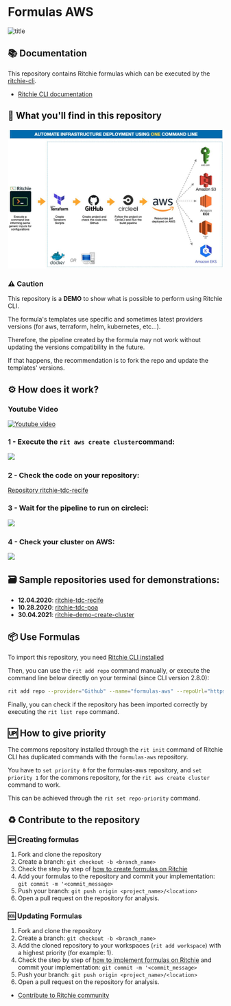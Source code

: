 # Formulas AWS

<img width="953" alt="title" src="https://user-images.githubusercontent.com/22433243/117589694-889ce780-b101-11eb-84fa-b197d0b72ee8.png">

## 📚 Documentation

This repository contains Ritchie formulas which can be executed by the [ritchie-cli](https://github.com/ZupIT/ritchie-cli).

- [Ritchie CLI documentation](https://docs.ritchiecli.io)

## 🔎 What you'll find in this repository

![Rit aws create cluster](/docs/img/rit-aws-create-cluster.jpg)

### ⚠️  Caution

This repository is a **DEMO** to show what is possible to perform using Ritchie CLI.

The formula's templates use specific and sometimes latest providers versions (for aws, terraform, helm, kubernetes, etc...). 

Therefore, the pipeline created by the formula may not work without updating the versions compatibility in the future.

If that happens, the recommendation is to fork the repo and update the templates' versions.

## ⚙️  How does it work?

### Youtube Video

[![Youtube video](https://user-images.githubusercontent.com/22433243/118325022-38df6700-b4d9-11eb-860b-12131567474f.png)](https://www.youtube.com/watch?v=C3jYQBUf4Us)

### 1 - Execute the `rit aws create cluster`command:

![](https://user-images.githubusercontent.com/22433243/115786294-f96ca180-a396-11eb-8fe5-227e1c2448c9.png)

### 2 - Check the code on your repository:

[Repository ritchie-tdc-recife](https://github.com/GuillaumeFalourd/ritchie-tdc-recife/tree/qa)

### 3 - Wait for the pipeline to run on circleci:

![](https://user-images.githubusercontent.com/22433243/115786320-05586380-a397-11eb-8824-f4862326ee00.png)

### 4 - Check your cluster on AWS:

![](https://user-images.githubusercontent.com/22433243/115786346-11442580-a397-11eb-9288-f48ddc6a7473.png)

## 🗃 Sample repositories used for demonstrations:

- **12.04.2020**: [ritchie-tdc-recife](https://github.com/GuillaumeFalourd/ritchie-tdc-recife) 
- **10.28.2020**: [ritchie-tdc-poa](https://github.com/GuillaumeFalourd/ritchie-tdc-poa) 
- **30.04.2021**: [ritchie-demo-create-cluster](https://github.com/GuillaumeFalourd/ritchie-demo-create-cluster) 

## 📦 Use Formulas

To import this repository, you need [Ritchie CLI installed](https://docs.ritchiecli.io/getting-started/installation)

Then, you can use the `rit add repo` command manually, or execute the command line below directly on your terminal (since CLI version 2.8.0):

```bash
rit add repo --provider="Github" --name="formulas-aws" --repoUrl="https://github.com/GuillaumeFalourd/formulas-aws" --priority=1
```

Finally, you can check if the repository has been imported correctly by executing the `rit list repo` command.

## 🆙 How to give priority

The commons repository installed through the `rit init` command of Ritchie CLI has duplicated commands with the `formulas-aws` repository.

You have to `set priority 0` for the formulas-aws repository, and `set priority 1` for the commons repository, for the `rit aws create cluster` command to work.

This can be achieved through the `rit set repo-priority` command.

## ♻️ Contribute to the repository

### 🆕 Creating formulas

1. Fork and clone the repository
2. Create a branch: `git checkout -b <branch_name>`
3. Check the step by step of [how to create formulas on Ritchie](https://docs.ritchiecli.io/tutorials/formulas/how-to-create-formulas)
4. Add your formulas to the repository
and commit your implementation: `git commit -m '<commit_message>`
5. Push your branch: `git push origin <project_name>/<location>`
6. Open a pull request on the repository for analysis.

### 🆒 Updating Formulas

1. Fork and clone the repository
2. Create a branch: `git checkout -b <branch_name>`
3. Add the cloned repository to your workspaces (`rit add workspace`) with a highest priority (for example: 1).
4. Check the step by step of [how to implement formulas on Ritchie](https://docs.ritchiecli.io/tutorials/formulas/how-to-implement-a-formula)
and commit your implementation: `git commit -m '<commit_message>`
5. Push your branch: `git push origin <project_name>/<location>`
6. Open a pull request on the repository for analysis.

- [Contribute to Ritchie community](https://github.com/ZupIT/ritchie-formulas/blob/master/CONTRIBUTING.md)

